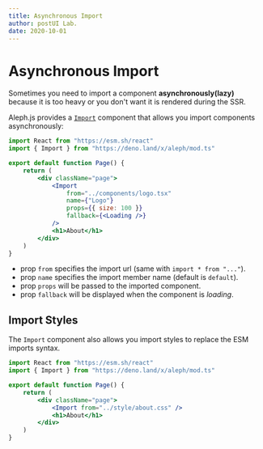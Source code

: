```yaml
---
title: Asynchronous Import
author: postUI Lab.
date: 2020-10-01
---
```


# Asynchronous Import

Sometimes you need to import a component **asynchronously(lazy)** because it is too heavy or you don't want it is rendered during the SSR.

Aleph.js provides a [`Import`](/docs/api-reference/mod_ts#import) component  that allows you import components asynchronously:

```jsx
import React from "https://esm.sh/react"
import { Import } from "https://deno.land/x/aleph/mod.ts"

export default function Page() {
    return (
        <div className="page">
            <Import
                from="../components/logo.tsx"
                name={"Logo"}
                props={{ size: 100 }}
                fallback={<Loading />}
            />
            <h1>About</h1>
        </div>
    )
}
```

- prop `from` specifies the import url (same with `import * from "..."`).
- prop `name` specifies the import member name (default is `default`).
- prop `props` will be passed to the imported component.
- prop `fallback` will be displayed when the component is *loading*.

## Import Styles
The `Import` component also allows you import styles to replace the ESM imports syntax.

```jsx
import React from "https://esm.sh/react"
import { Import } from "https://deno.land/x/aleph/mod.ts"

export default function Page() {
    return (
        <div className="page">
            <Import from="../style/about.css" />
            <h1>About</h1>
        </div>
    )
}
```
